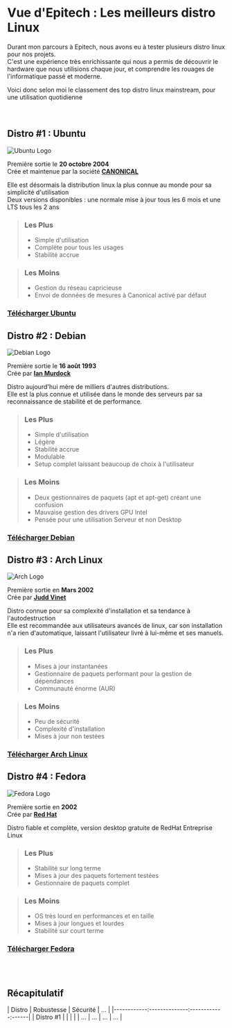 # Vue d'Epitech : Les meilleurs distro Linux

Durant mon parcours à Epitech, nous avons eu à tester plusieurs distro linux pour nos projets.<br>
C'est une expérience très enrichissante qui nous a permis de découvrir le hardware que nous utilisions chaque jour, et comprendre les rouages de l'informatique passé et moderne.

Voici donc selon moi le classement des top distro linux mainstream, pour une utilisation quotidienne
<br><br><br>


## Distro #1 : Ubuntu

![Ubuntu Logo](https://logos-world.net/wp-content/uploads/2020/11/Ubuntu-Logo.png "Ubuntu Logo")

Première sortie le **20 octobre 2004**<br>
Crée et maintenue par la société [**CANONICAL**](https://canonical.com/)

Elle est désormais la distribution linux la plus connue au monde pour sa simplicité d'utilisation
<br>Deux versions disponibles : une normale mise à jour tous les 6 mois et une LTS tous les 2 ans

> ### Les Plus
> - Simple d'utilisation
> - Complète pour tous les usages
> - Stabilité accrue


> ### Les Moins
> - Gestion du réseau capricieuse
> - Envoi de données de mesures à Canonical activé par défaut

### [Télécharger Ubuntu](https://ubuntu.com/download/desktop)


## Distro #2 : Debian

![Debian Logo](https://www.recia.fr/wp-content/uploads/2015/06/debian-logo-horizontal.gif "Debian Logo")

Première sortie le **16 août 1993**<br>
Crée par [**Ian Murdock**](https://fr.wikipedia.org/wiki/Ian_Murdock)

Distro aujourd'hui mère de milliers d'autres distributions.<br>
Elle est la plus connue et utilisée dans le monde des serveurs par sa reconnaissance de stabilité et de performance.

> ### Les Plus
> - Simple d'utilisation
> - Légère
> - Stabilité accrue
> - Modulable
> - Setup complet laissant beaucoup de choix à l'utilisateur

> ### Les Moins
> - Deux gestionnaires de paquets (apt et apt-get) créant une confusion
> - Mauvaise gestion des drivers GPU Intel
> - Pensée pour une utilisation Serveur et non Desktop

### [Télécharger Debian](https://www.debian.org/CD/http-ftp/)


## Distro #3 : Arch Linux

![Arch Logo](https://upload.wikimedia.org/wikipedia/commons/7/74/Arch_Linux_logo.svg "Arch Logo")

Première sortie en **Mars 2002**<br>
Crée par [**Judd Vinet**](https://fr.wikipedia.org/wiki/Judd_Vinet)

Distro connue pour sa complexité d'installation et sa tendance à l'autodestruction
<br>Elle est recommandée aux utilisateurs avancés de linux, car son installation n'a rien d'automatique, laissant l'utilisateur livré à lui-même et ses manuels.

> ### Les Plus
> - Mises à jour instantanées
> - Gestionnaire de paquets performant pour la gestion de dépendances
> - Communauté énorme (AUR)

> ### Les Moins
> - Peu de sécurité
> - Complexité d'installation
> - Mises à jour non testées

### [Télécharger Arch Linux](https://archlinux.org/download/)


## Distro #4 : Fedora

![Fedora Logo](https://upload.wikimedia.org/wikipedia/commons/8/8f/Fedora_logo_%282021%29.svg?uselang=fr "Fedora Logo")

Première sortie en **2002**<br>
Crée par [**Red Hat**](https://fr.wikipedia.org/wiki/Red_Hat)

Distro fiable et complète, version desktop gratuite de RedHat Entreprise Linux

> ### Les Plus
> - Stabilité sur long terme
> - Mises à jour des paquets fortement testées
> - Gestionnaire de paquets complet

> ### Les Moins
> - OS très lourd en performances et en taille
> - Mises à jour longues et lourdes
> - Stabilité sur court terme

### [Télécharger Fedora](https://getfedora.org/fr/workstation/download/)

<br><br>

## Récapitulatif

|   Distro   |  Robustesse  |  Sécurité  | ...  | 
|------------:--------------:------------:------|
| Distro #1  |              |            |      |
|    ...     |    ...       |    ...     |  ... |
